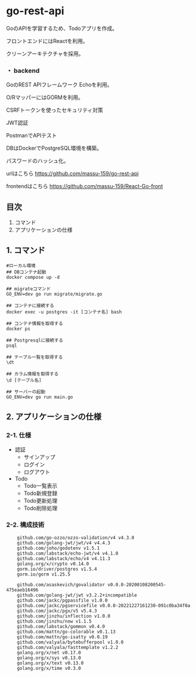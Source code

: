 # go-rest-api

GoのAPIを学習するため、Todoアプリを作成。

フロントエンドにはReactを利用。

クリーンアーキテクチャを採用。

### ・ backend

GoのREST APIフレームワーク Echoを利用。

O/RマッパーにはGORMを利用。

CSRFトークンを使ったセキュリティ対策

JWT認証

PostmanでAPIテスト

DBはDockerでPostgreSQL環境を構築。

パスワードのハッシュ化。

urlはこちら
https://github.com/massu-159/go-rest-api

frontendはこちら
https://github.com/massu-159/React-Go-front

## 目次
1. コマンド
2. アプリケーションの仕様

## 1. コマンド
```
#ローカル環境
## DBコンテナ起動
docker compose up -d

## migrateコマンド
GO_ENV=dev go run migrate/migrate.go

## コンテナに接続する
docker exec -u postgres -it [コンテナ名] bash

## コンテナ情報を取得する
docker ps

## Postgresqlに接続する
psql

## テーブル一覧を取得する
\dt

## カラム情報を取得する
\d [テーブル名]

## サーバーの起動
GO_ENV=dev go run main.go
```

## 2. アプリケーションの仕様

### 2-1. 仕様
- 認証
  - サインアップ
  - ログイン
  - ログアウト
- Todo
  - Todo一覧表示
  - Todo新規登録
  - Todo更新処理
  - Todo削除処理

### 2-2. 構成技術
```
	github.com/go-ozzo/ozzo-validation/v4 v4.3.0
	github.com/golang-jwt/jwt/v4 v4.4.3
	github.com/joho/godotenv v1.5.1
	github.com/labstack/echo-jwt/v4 v4.1.0
	github.com/labstack/echo/v4 v4.11.3
	golang.org/x/crypto v0.14.0
	gorm.io/driver/postgres v1.5.4
	gorm.io/gorm v1.25.5

	github.com/asaskevich/govalidator v0.0.0-20200108200545-475eaeb16496
	github.com/golang-jwt/jwt v3.2.2+incompatible
	github.com/jackc/pgpassfile v1.0.0
	github.com/jackc/pgservicefile v0.0.0-20221227161230-091c0ba34f0a
	github.com/jackc/pgx/v5 v5.4.3
	github.com/jinzhu/inflection v1.0.0
	github.com/jinzhu/now v1.1.5
	github.com/labstack/gommon v0.4.0
	github.com/mattn/go-colorable v0.1.13
	github.com/mattn/go-isatty v0.0.19
	github.com/valyala/bytebufferpool v1.0.0
	github.com/valyala/fasttemplate v1.2.2
	golang.org/x/net v0.17.0
	golang.org/x/sys v0.13.0
	golang.org/x/text v0.13.0
	golang.org/x/time v0.3.0
```
